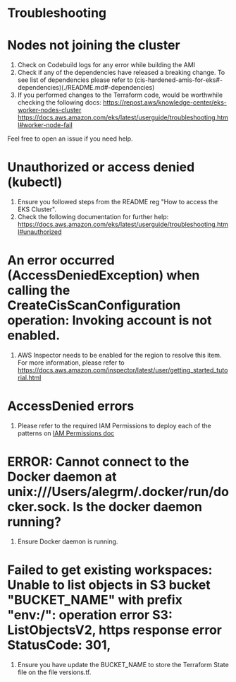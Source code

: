 # Troubleshooting

# Nodes not joining the cluster

1. Check on Codebuild logs for any error while building the AMI
2. Check if any of the dependencies have released a breaking change.
To see list of dependencies please refer to (cis-hardened-amis-for-eks#-dependencies)(./README.md#-dependencies)
3. If you performed changes to the Terraform code, would be worthwhile checking the following docs:
https://repost.aws/knowledge-center/eks-worker-nodes-cluster
https://docs.aws.amazon.com/eks/latest/userguide/troubleshooting.html#worker-node-fail

Feel free to open an issue if you need help.

# Unauthorized or access denied (kubectl)

1. Ensure you followed steps from the README reg "How to access the EKS Cluster".
2. Check the following documentation for further help:
https://docs.aws.amazon.com/eks/latest/userguide/troubleshooting.html#unauthorized

# An error occurred (AccessDeniedException) when calling the CreateCisScanConfiguration operation: Invoking account is not enabled.
 
1. AWS Inspector needs to be enabled for the region to resolve this item.
For more information, please refer to https://docs.aws.amazon.com/inspector/latest/user/getting_started_tutorial.html

# AccessDenied errors

1. Please refer to the required IAM Permissions to deploy each of the patterns on [IAM Permissions doc](../../docs/iampermissions.md)

#  ERROR: Cannot connect to the Docker daemon at unix:///Users/alegrm/.docker/run/docker.sock. Is the docker daemon running?

1. Ensure Docker daemon is running.

# Failed to get existing workspaces: Unable to list objects in S3 bucket "BUCKET_NAME" with prefix "env:/": operation error S3: ListObjectsV2, https response error StatusCode: 301,

1. Ensure you have update the BUCKET_NAME to store the Terraform State file on the file versions.tf.